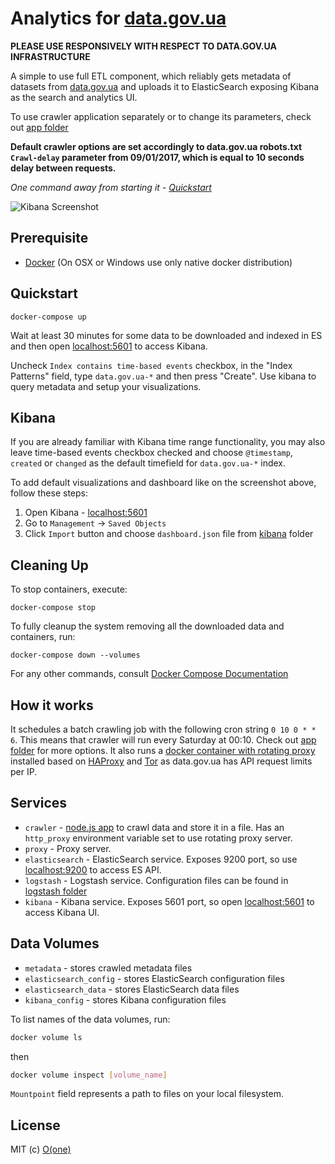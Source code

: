 # Analytics for [data.gov.ua](http://data.gov.ua)

**PLEASE USE RESPONSIVELY WITH RESPECT TO DATA.GOV.UA INFRASTRUCTURE**

A simple to use full ETL component, which reliably gets metadata of datasets from [data.gov.ua](http://data.gov.ua) and uploads it to ElasticSearch exposing Kibana as the search and analytics UI.

To use crawler application separately or to change its parameters, check out [app folder](app)

**Default crawler options are set accordingly to data.gov.ua robots.txt `Crawl-delay` parameter from 09/01/2017, which is equal to 10 seconds delay between requests.**

*One command away from starting it - [Quickstart](#quickstart)*

![Kibana Screenshot](https://api.monosnap.com/rpc/file/download?id=f2EPnW1yAmsV7kbzLvoGczlmkXOo0e)

## Prerequisite
* [Docker](https://www.docker.com/products/docker) (On OSX or Windows use only native docker distribution)

## Quickstart

```
docker-compose up
```

Wait at least 30 minutes for some data to be downloaded and indexed in ES and then open [localhost:5601](http://localhost:5601) to access Kibana.

Uncheck `Index contains time-based events` checkbox, in the "Index Patterns" field, type `data.gov.ua-*` and then press "Create". Use kibana to query metadata and setup your visualizations.

## Kibana

If you are already familiar with Kibana time range functionality, you may also leave time-based events checkbox checked and choose `@timestamp`, `created` or `changed` as the default timefield for `data.gov.ua-*` index.

To add default visualizations and dashboard like on the screenshot above, follow these steps:

1. Open Kibana - [localhost:5601](http://localhost:5601)
2. Go to `Management` -> `Saved Objects`
3. Click `Import` button and choose `dashboard.json` file from [kibana](kibana) folder

## Cleaning Up

To stop containers, execute:
```
docker-compose stop
```

To fully cleanup the system removing all the downloaded data and containers, run:

```
docker-compose down --volumes
```

For any other commands, consult [Docker Compose Documentation](https://docs.docker.com/compose/)

## How it works

It schedules a batch crawling job with the following cron string `0 10 0 * * 6`. This means that crawler will run every Saturday at 00:10. Check out [app folder](app) for more options. It also runs a [docker container with rotating proxy](https://github.com/mattes/rotating-proxy) installed based on [HAProxy](http://www.haproxy.org/) and [Tor](https://www.torproject.org/) as data.gov.ua has API request limits per IP.

## Services

* `crawler` - [node.js app](app) to crawl data and store it in a file. Has an `http_proxy` environment variable set to use rotating proxy server.
* `proxy` - Proxy server.
* `elasticsearch` - ElasticSearch service. Exposes 9200 port, so use [localhost:9200](http://localhost:9200) to access ES API.
* `logstash` - Logstash service. Configuration files can be found in [logstash folder](logstash)
* `kibana` - Kibana service. Exposes 5601 port, so open [localhost:5601](http://localhost:5601) to access Kibana UI.

## Data Volumes

* `metadata` - stores crawled metadata files
* `elasticsearch_config` - stores ElasticSearch configuration files
* `elasticsearch_data` - stores ElasticSearch data files
* `kibana_config` - stores Kibana configuration files

To list names of the data volumes, run:

```sh
docker volume ls
```

then

```sh
docker volume inspect [volume_name]
```

`Mountpoint` field represents a path to files on your local filesystem.

## License

MIT (c) [O(one)](http://oone.tech)
